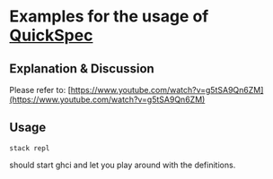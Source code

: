 # Examples for the usage of [QuickSpec](https://hackage.haskell.org/package/quickspec)

## Explanation & Discussion

Please refer to: [https://www.youtube.com/watch?v=g5tSA9Qn6ZM](https://www.youtube.com/watch?v=g5tSA9Qn6ZM)

## Usage
```
stack repl
```
should start ghci and let you play around with the definitions.
